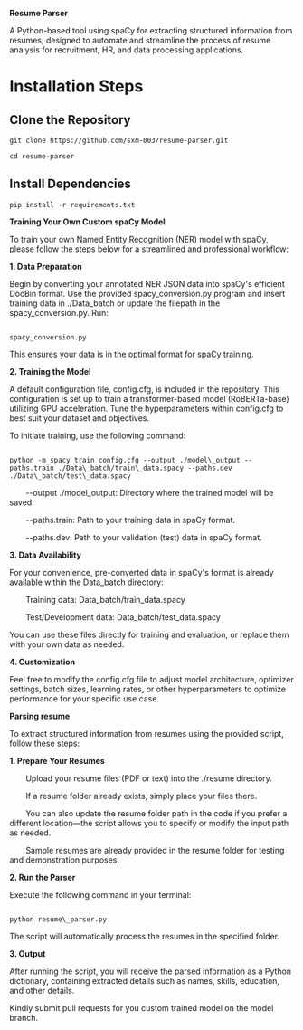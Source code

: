 ﻿**Resume Parser**

A Python-based tool using spaCy for extracting structured information from resumes, designed to automate and streamline the process of resume analysis for recruitment, HR, and data processing applications.

# <a name="_4eo6j4cs72ur"></a>**Installation Steps**
## <a name="_sfyltky7dan2"></a>**Clone the Repository**
```
git clone https://github.com/sxm-003/resume-parser.git

cd resume-parser
```
## <a name="_803gouyi2fqf"></a>**Install Dependencies**
```
pip install -r requirements.txt
```

**Training Your Own Custom spaCy Model**

To train your own Named Entity Recognition (NER) model with spaCy, please follow the steps below for a streamlined and professional workflow:

**1. Data Preparation**

Begin by converting your annotated NER JSON data into spaCy's efficient DocBin format. Use the provided spacy_conversion.py program and insert training data in ./Data_batch or update the filepath in the spacy_conversion.py.
Run:

```

spacy_conversion.py

```

This ensures your data is in the optimal format for spaCy training.

**2. Training the Model**

A default configuration file, config.cfg, is included in the repository. This configuration is set up to train a transformer-based model (RoBERTa-base) utilizing GPU acceleration. Tune the hyperparameters within config.cfg to best suit your dataset and objectives.

To initiate training, use the following command:

```

python -m spacy train config.cfg --output ./model\_output --paths.train ./Data\_batch/train\_data.spacy --paths.dev ./Data\_batch/test\_data.spacy

```

`    `--output ./model\_output: Directory where the trained model will be saved.

`    `--paths.train: Path to your training data in spaCy format.

`    `--paths.dev: Path to your validation (test) data in spaCy format.

**3. Data Availability**

For your convenience, pre-converted data in spaCy's format is already available within the Data\_batch directory:

`    `Training data: Data\_batch/train\_data.spacy

`    `Test/Development data: Data\_batch/test\_data.spacy

You can use these files directly for training and evaluation, or replace them with your own data as needed.

**4. Customization**

Feel free to modify the config.cfg file to adjust model architecture, optimizer settings, batch sizes, learning rates, or other hyperparameters to optimize performance for your specific use case.

**Parsing resume**

To extract structured information from resumes using the provided script, follow these steps:

**1. Prepare Your Resumes**

`    `Upload your resume files (PDF or text) into the ./resume directory.

`    `If a resume folder already exists, simply place your files there.

`    `You can also update the resume folder path in the code if you prefer a different location—the script allows you to specify or modify the input path as needed.

`    `Sample resumes are already provided in the resume folder for testing and demonstration purposes.

**2. Run the Parser**

Execute the following command in your terminal:

```

python resume\_parser.py

```

The script will automatically process the resumes in the specified folder.

**3. Output**

After running the script, you will receive the parsed information as a Python dictionary, containing extracted details such as names, skills, education, and other details.


Kindly submit pull requests for you custom trained model on the model branch. 


